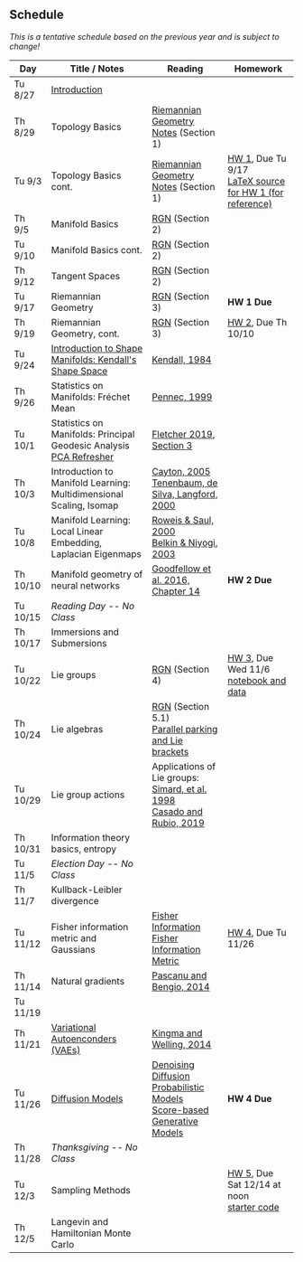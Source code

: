 ## Schedule

*This is a tentative schedule based on the previous year and is subject to change!*

| Day      | Title / Notes                                                      | Reading       | Homework                              |
|----------|--------------------------------------------------------------------|---------------|---------------------------------------|
| Tu 8/27  | [Introduction](lectures/L01-Introduction.pdf) | | |
| Th 8/29  | Topology Basics | [Riemannian Geometry Notes](notes/RiemannianGeometryNotes.pdf) (Section 1) | |
| Tu 9/3   | Topology Basics cont. | [Riemannian Geometry Notes](notes/RiemannianGeometryNotes.pdf) (Section 1) | [HW 1](homeworks/hw1.pdf), Due Tu 9/17<br>[LaTeX source for HW 1 (for reference)](homeworks/hw1.tex) |
| Th 9/5   | Manifold Basics | [RGN](notes/RiemannianGeometryNotes.pdf) (Section 2) | |
| Tu 9/10  | Manifold Basics cont. | [RGN](notes/RiemannianGeometryNotes.pdf) (Section 2) | |
| Th 9/12  | Tangent Spaces | [RGN](notes/RiemannianGeometryNotes.pdf) (Section 2) | |
| Tu 9/17  | Riemannian Geometry | [RGN](notes/RiemannianGeometryNotes.pdf) (Section 3) | **HW 1 Due** |
| Th 9/19  | Riemannian Geometry, cont. | [RGN](notes/RiemannianGeometryNotes.pdf) (Section 3) | [HW 2](homeworks/hw2.pdf), Due Th 10/10 |
| Tu 9/24  | [Introduction to Shape Manifolds: Kendall's Shape Space](lectures/L09-ShapeManifolds.pdf) | [Kendall, 1984](http://image.diku.dk/imagecanon/material/kendall-shapes.pdf) | |
| Th 9/26  | Statistics on Manifolds: Fréchet Mean | [Pennec, 1999](http://www-sop.inria.fr/asclepios/Publications/Xavier.Pennec/Pennec.NSIP99.pdf) | |
| Tu 10/1  | Statistics on Manifolds: Principal Geodesic Analysis<br>[PCA Refresher](lectures/PCARefresher.pdf) | [Fletcher 2019, Section 3](https://canvas.its.virginia.edu/files/10445981/) | |
| Th 10/3  | Introduction to Manifold Learning:<br>Multidimensional Scaling, Isomap | [Cayton, 2005](http://www.lcayton.com/resexam.pdf)<br>[Tenenbaum, de Silva, Langford, 2000](https://wearables.cc.gatech.edu/paper_of_week/isomap.pdf) | |
| Tu 10/8  | Manifold Learning:<br>Local Linear Embedding, Laplacian Eigenmaps| [Roweis & Saul, 2000](http://www.sciencemag.org/cgi/reprint/290/5500/2323.pdf)<br>[Belkin & Niyogi, 2003](https://www2.imm.dtu.dk/projects/manifold/Papers/Laplacian.pdf) | |
| Th 10/10 | Manifold geometry of neural networks | [Goodfellow et al. 2016, Chapter 14](https://www.deeplearningbook.org/) | **HW 2 Due** |
| Tu 10/15 | *Reading Day -- No Class* | | |
| Th 10/17 | Immersions and Submersions | | |
| Tu 10/22 | Lie groups | [RGN](notes/RiemannianGeometryNotes.pdf) (Section 4) | [HW 3](homeworks/hw3/hw3.pdf), Due Wed 11/6<br>[notebook and data](https://github.com/tomfletcher/GeometryOfData/tree/master/homeworks/hw3/) |
| Th 10/24 | Lie algebras | [RGN](notes/RiemannianGeometryNotes.pdf) (Section 5.1)<br>[Parallel parking and Lie brackets](https://people.math.wisc.edu/~robbin/parking_a_car.pdf) | |
| Tu 10/29 | Lie group actions | Applications of Lie groups:<br>[Simard, et al. 1998](http://yann.lecun.com/exdb/publis/pdf/simard-00.pdf)<br>[Casado and Rubio, 2019](https://arxiv.org/abs/1901.08428) | |
| Th 10/31 | Information theory basics, entropy | | |
| Tu 11/5  | *Election Day -- No Class* | |
| Th 11/7  | Kullback-Leibler divergence | | |
| Tu 11/12 | Fisher information metric and Gaussians | [Fisher Information](https://en.wikipedia.org/wiki/Fisher_information)<br>[Fisher Information Metric](https://en.wikipedia.org/wiki/Fisher_information_metric) | [HW 4](homeworks/hw4.pdf), Due Tu 11/26 |
| Th 11/14 | Natural gradients | [Pascanu and Bengio, 2014](https://arxiv.org/abs/1301.3584) | |
| Tu 11/19 | 
| Th 11/21 | [Variational Autoenconders (VAEs)](lectures/VAE.pdf) | [Kingma and Welling, 2014](https://arxiv.org/abs/1312.6114) | |
| Tu 11/26 | [Diffusion Models](lectures/DiffusionModels.pdf) | [Denoising Diffusion Probabilistic Models](https://arxiv.org/abs/2006.11239)<br>[Score-based Generative Models](https://yang-song.net/blog/2021/score/) | **HW 4 Due** |
| Th 11/28 | *Thanksgiving -- No Class* | | |
| Tu 12/3  | Sampling Methods | | [HW 5](homeworks/hw5.pdf), Due Sat 12/14 at noon<br>[starter code](homeworks/HW5-Starter.ipynb) |
| Th 12/5  | Langevin and Hamiltonian Monte Carlo | | |
